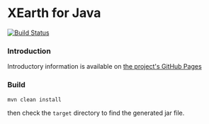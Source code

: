 # XEarth for Java

[![Build Status](https://travis-ci.org/thomas-fritsch/xearth.svg?branch=master)](https://travis-ci.org/thomas-fritsch/xearth)

### Introduction

Introductory information is available on [the project's GitHub Pages](http://thomas-fritsch.github.io/xearth/)

### Build

	mvn clean install
   
  then check the `target` directory to find the generated jar file.

